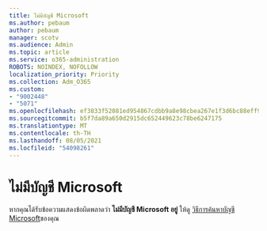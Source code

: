 ```yaml
---
title: ไม่มีบัญชี Microsoft
ms.author: pebaum
author: pebaum
manager: scotv
ms.audience: Admin
ms.topic: article
ms.service: o365-administration
ROBOTS: NOINDEX, NOFOLLOW
localization_priority: Priority
ms.collection: Adm_O365
ms.custom:
- "9002448"
- "5071"
ms.openlocfilehash: ef3833f52081ed954867cdbb9a8e98cbea267e1f3d6bc88eff93c09550a00805
ms.sourcegitcommit: b5f7da89a650d2915dc652449623c78be6247175
ms.translationtype: MT
ms.contentlocale: th-TH
ms.lasthandoff: 08/05/2021
ms.locfileid: "54098261"
---
```

# <a name="microsoft-account-does-not-exist"></a>ไม่มีบัญชี Microsoft

หากคุณได้รับข้อความแสดงข้อผิดพลาดว่า **ไม่มีบัญชี Microsoft อยู่** ให้ดู [วิธีการค้นหาบัญชี Microsoft](https://support.microsoft.com/help/13811/microsoft-account-how-to-find)ของคุณ
